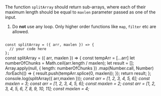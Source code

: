 The function `splitArray` should return sub-arrays, where each of their maximum length should be equal to `maxlen` parameter passed as one of the input.

1. Do **not** use any loop. Only higher order functions like `map`, `filter` etc are allowed.

<codeblock language="javascript" type="exercise" testMode="multipleInput">
<code>
const splitArray = ({ arr, maxlen }) => {
  // your code here
};
</code>

<solution>
const splitArray = ({ arr, maxlen }) => {
  const tempArr = [...arr]
  let numberOfChunks = Math.ceil(arr.length / maxlen);
  let result = [];
  Array.apply(null, { length: numberOfChunks })
    .map(Number.call, Number)
    .forEach(() => {
      result.push(tempArr.splice(0, maxlen));
    });
  return result;
};
</solution>

<testcases>
<caller>
console.log(splitArray({ arr,maxlen }));
</caller>
<testcase>
<i>
const arr = [1, 2, 3, 4, 5, 6];
const maxlen = 3;
</i>
</testcase>
<testcase>
<i>
const arr = [1, 2, 3, 4, 5, 6];
const maxlen = 2;
</i>
</testcase>
<testcase>
<i>
const arr = [1, 2, 3, 4, 5, 6, 7, 8, 9, 10, 11];
const maxlen = 4;
</i>
</testcase>
</testcases>
</codeblock>
